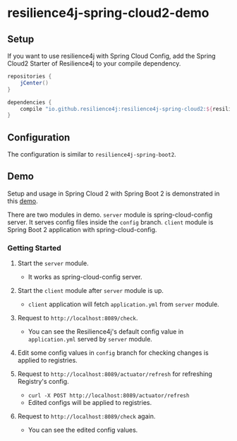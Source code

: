 # resilience4j-spring-cloud2-demo

## Setup

If you want to use resilience4j with Spring Cloud Config, add the Spring Cloud2 Starter of Resilience4j to your compile
dependency.

```groovy
repositories {
    jCenter()
}

dependencies {
    compile "io.github.resilience4j:resilience4j-spring-cloud2:${resilience4jVersion}"
}
```

## Configuration

The configuration is similar to `resilience4j-spring-boot2`.

## Demo

Setup and usage in Spring Cloud 2 with Spring Boot 2 is demonstrated in
this [demo](https://github.com/resilience4j/resilience4j-spring-cloud2-demo).

There are two modules in demo. `server` module is spring-cloud-config server. It serves config files inside the `config`
branch. `client` module is Spring Boot 2 application with spring-cloud-config.

### Getting Started

1. Start the `server` module.
    - It works as spring-cloud-config server.
2. Start the `client` module after `server` module is up.
    - `client` application will fetch `application.yml` from `server` module.

3. Request to `http://localhost:8089/check`.
    - You can see the Resilience4j's default config value in `application.yml` served by `server` module.

4. Edit some config values in `config` branch for checking changes is applied to registries.

5. Request to `http://localhost:8089/actuator/refresh` for refreshing Registry's config.
    - `curl -X POST http://localhost:8089/actuator/refresh`
    - Edited configs will be applied to registries.

6. Request to `http://localhost:8089/check` again.
    - You can see the edited config values.
